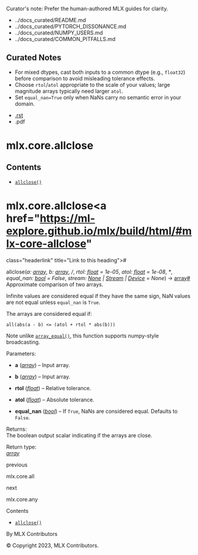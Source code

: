 Curator's note: Prefer the human-authored MLX guides for clarity.
- ../docs_curated/README.md
- ../docs_curated/PYTORCH_DISSONANCE.md
- ../docs_curated/NUMPY_USERS.md
- ../docs_curated/COMMON_PITFALLS.md

<!--
Per-file analysis (mlx.core.allclose.md):
- Numeric closeness with rtol/atol and NaN handling.
- Add advice on tolerance selection and dtype casting.
-->

## Curated Notes

- For mixed dtypes, cast both inputs to a common dtype (e.g., `float32`) before comparison to avoid misleading tolerance effects.
- Choose `rtol`/`atol` appropriate to the scale of your values; large magnitude arrays typically need larger `atol`.
- Set `equal_nan=True` only when NaNs carry no semantic error in your domain.


<div id="main-content" class="bd-main" role="main">

<div class="sbt-scroll-pixel-helper">

</div>

<div class="bd-content">

<div class="bd-article-container">

<div class="bd-header-article d-print-none">

<div class="header-article-items header-article__inner">

<div class="header-article-items__start">

<div class="header-article-item">

<span class="fa-solid fa-bars"></span>

</div>

</div>

<div class="header-article-items__end">

<div class="header-article-item">

<div class="article-header-buttons">

<a href="https://github.com/ml-explore/mlx"
class="btn btn-sm btn-source-repository-button"
data-bs-placement="bottom" data-bs-toggle="tooltip" target="_blank"
title="Source repository"><span class="btn__icon-container"> <em></em>
</span></a>

<div class="dropdown dropdown-download-buttons">

- <a
  href="https://ml-explore.github.io/mlx/build/html/_sources/python/_autosummary/mlx.core.allclose.rst"
  class="btn btn-sm btn-download-source-button dropdown-item"
  data-bs-placement="left" data-bs-toggle="tooltip" target="_blank"
  title="Download source file"><span class="btn__icon-container">
  <em></em> </span> <span class="btn__text-container">.rst</span></a>
- <span class="btn__icon-container"> </span>
  <span class="btn__text-container">.pdf</span>

</div>

<span class="btn__icon-container"> </span>

<span class="fa-solid fa-list"></span>

</div>

</div>

</div>

</div>

</div>

<div id="jb-print-docs-body" class="onlyprint">

# mlx.core.allclose

<div id="print-main-content">

<div id="jb-print-toc">

<div>

## Contents

</div>

- <a href="https://ml-explore.github.io/mlx/build/html/#mlx.core.allclose"
  class="reference internal nav-link"><span class="pre"><code
  class="docutils literal notranslate">allclose()</code></span></a>

</div>

</div>

</div>

<div id="searchbox">

</div>

<div id="mlx-core-allclose" class="section">

# mlx.core.allclose<a href="https://ml-explore.github.io/mlx/build/html/#mlx-core-allclose"
class="headerlink" title="Link to this heading">#</a>

<span class="sig-name descname"><span class="pre">allclose</span></span><span class="sig-paren">(</span>*<span class="n"><span class="pre">a</span></span><span class="p"><span class="pre">:</span></span><span class="w"> </span><span class="n"><a
href="https://ml-explore.github.io/mlx/build/html/python/_autosummary/mlx.core.array.html#mlx.core.array"
class="reference internal" title="mlx.core.array"><span
class="pre">array</span></a></span>*, *<span class="n"><span class="pre">b</span></span><span class="p"><span class="pre">:</span></span><span class="w"> </span><span class="n"><a
href="https://ml-explore.github.io/mlx/build/html/python/_autosummary/mlx.core.array.html#mlx.core.array"
class="reference internal" title="mlx.core.array"><span
class="pre">array</span></a></span>*, *<span class="o"><span class="pre">/</span></span>*, *<span class="n"><span class="pre">rtol</span></span><span class="p"><span class="pre">:</span></span><span class="w"> </span><span class="n"><a href="https://docs.python.org/3/library/functions.html#float"
class="reference external" title="(in Python v3.13)"><span
class="pre">float</span></a></span><span class="w"> </span><span class="o"><span class="pre">=</span></span><span class="w"> </span><span class="default_value"><span class="pre">1e-05</span></span>*, *<span class="n"><span class="pre">atol</span></span><span class="p"><span class="pre">:</span></span><span class="w"> </span><span class="n"><a href="https://docs.python.org/3/library/functions.html#float"
class="reference external" title="(in Python v3.13)"><span
class="pre">float</span></a></span><span class="w"> </span><span class="o"><span class="pre">=</span></span><span class="w"> </span><span class="default_value"><span class="pre">1e-08</span></span>*, *<span class="o"><span class="pre">\*</span></span>*, *<span class="n"><span class="pre">equal_nan</span></span><span class="p"><span class="pre">:</span></span><span class="w"> </span><span class="n"><a href="https://docs.python.org/3/library/functions.html#bool"
class="reference external" title="(in Python v3.13)"><span
class="pre">bool</span></a></span><span class="w"> </span><span class="o"><span class="pre">=</span></span><span class="w"> </span><span class="default_value"><span class="pre">False</span></span>*, *<span class="n"><span class="pre">stream</span></span><span class="p"><span class="pre">:</span></span><span class="w"> </span><span class="n"><a href="https://docs.python.org/3/library/constants.html#None"
class="reference external" title="(in Python v3.13)"><span
class="pre">None</span></a><span class="w"> </span><span class="p"><span class="pre">\|</span></span><span class="w"> </span><a
href="https://ml-explore.github.io/mlx/build/html/python/_autosummary/stream_class.html#mlx.core.Stream"
class="reference internal" title="mlx.core.Stream"><span
class="pre">Stream</span></a><span class="w"> </span><span class="p"><span class="pre">\|</span></span><span class="w"> </span><a
href="https://ml-explore.github.io/mlx/build/html/python/_autosummary/mlx.core.Device.html#mlx.core.Device"
class="reference internal" title="mlx.core.Device"><span
class="pre">Device</span></a></span><span class="w"> </span><span class="o"><span class="pre">=</span></span><span class="w"> </span><span class="default_value"><span class="pre">None</span></span>*<span class="sig-paren">)</span> <span class="sig-return"><span class="sig-return-icon">→</span> <span class="sig-return-typehint"><a
href="https://ml-explore.github.io/mlx/build/html/python/_autosummary/mlx.core.array.html#mlx.core.array"
class="reference internal" title="mlx.core.array"><span
class="pre">array</span></a></span></span><a href="https://ml-explore.github.io/mlx/build/html/#mlx.core.allclose"
class="headerlink" title="Link to this definition">#</a>  
Approximate comparison of two arrays.

Infinite values are considered equal if they have the same sign, NaN
values are not equal unless <span class="pre">`equal_nan`</span> is
<span class="pre">`True`</span>.

The arrays are considered equal if:

<div class="highlight-python notranslate">

<div class="highlight">

    all(abs(a - b) <= (atol + rtol * abs(b)))

</div>

</div>

Note unlike <a
href="https://ml-explore.github.io/mlx/build/html/python/_autosummary/mlx.core.array_equal.html#mlx.core.array_equal"
class="reference internal" title="mlx.core.array_equal"><span
class="pre"><code
class="sourceCode python">array_equal()</code></span></a>, this function
supports numpy-style broadcasting.

Parameters<span class="colon">:</span>  
- **a** (<a
  href="https://ml-explore.github.io/mlx/build/html/python/_autosummary/mlx.core.array.html#mlx.core.array"
  class="reference internal" title="mlx.core.array"><em>array</em></a>)
  – Input array.

- **b** (<a
  href="https://ml-explore.github.io/mlx/build/html/python/_autosummary/mlx.core.array.html#mlx.core.array"
  class="reference internal" title="mlx.core.array"><em>array</em></a>)
  – Input array.

- **rtol**
  (<a href="https://docs.python.org/3/library/functions.html#float"
  class="reference external" title="(in Python v3.13)"><em>float</em></a>)
  – Relative tolerance.

- **atol**
  (<a href="https://docs.python.org/3/library/functions.html#float"
  class="reference external" title="(in Python v3.13)"><em>float</em></a>)
  – Absolute tolerance.

- **equal_nan**
  (<a href="https://docs.python.org/3/library/functions.html#bool"
  class="reference external" title="(in Python v3.13)"><em>bool</em></a>)
  – If <span class="pre">`True`</span>, NaNs are considered equal.
  Defaults to <span class="pre">`False`</span>.

Returns<span class="colon">:</span>  
The boolean output scalar indicating if the arrays are close.

Return type<span class="colon">:</span>  
<a
href="https://ml-explore.github.io/mlx/build/html/python/_autosummary/mlx.core.array.html#mlx.core.array"
class="reference internal" title="mlx.core.array"><em>array</em></a>

</div>

<div class="prev-next-area">

<a
href="https://ml-explore.github.io/mlx/build/html/python/_autosummary/mlx.core.all.html"
class="left-prev" title="previous page"><em></em></a>

<div class="prev-next-info">

previous

mlx.core.all

</div>

<a
href="https://ml-explore.github.io/mlx/build/html/python/_autosummary/mlx.core.any.html"
class="right-next" title="next page"></a>

<div class="prev-next-info">

next

mlx.core.any

</div>

</div>

</div>

<div class="bd-sidebar-secondary bd-toc">

<div class="sidebar-secondary-items sidebar-secondary__inner">

<div class="sidebar-secondary-item">

<div class="page-toc tocsection onthispage">

Contents

</div>

- <a href="https://ml-explore.github.io/mlx/build/html/#mlx.core.allclose"
  class="reference internal nav-link"><span class="pre"><code
  class="docutils literal notranslate">allclose()</code></span></a>

</div>

</div>

</div>

</div>

<div class="bd-footer-content__inner container">

<div class="footer-item">

By MLX Contributors

</div>

<div class="footer-item">

© Copyright 2023, MLX Contributors.  

</div>

<div class="footer-item">

</div>

<div class="footer-item">

</div>

</div>

</div>
